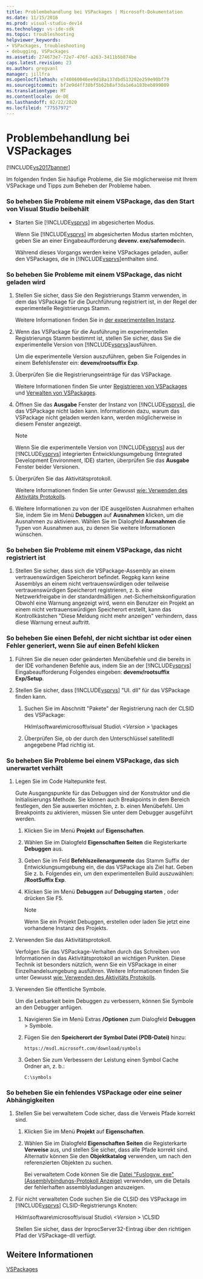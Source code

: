 ```yaml
---
title: Problembehandlung bei VSPackages | Microsoft-Dokumentation
ms.date: 11/15/2016
ms.prod: visual-studio-dev14
ms.technology: vs-ide-sdk
ms.topic: troubleshooting
helpviewer_keywords:
- VSPackages, troubleshooting
- debugging, VSPackages
ms.assetid: 274673e7-72e7-476f-a263-3411b5b874be
caps.latest.revision: 23
ms.author: gregvanl
manager: jillfra
ms.openlocfilehash: e740860046ee9d18a137dbd513202e259e90bf79
ms.sourcegitcommit: bf2e9d4ff38bf5b62b8af3da1e6a183beb899809
ms.translationtype: MT
ms.contentlocale: de-DE
ms.lasthandoff: 02/22/2020
ms.locfileid: "77557972"
---
```

# <a name="troubleshooting-vspackages"></a>Problembehandlung bei VSPackages
[!INCLUDE[vs2017banner](../includes/vs2017banner.md)]

Im folgenden finden Sie häufige Probleme, die Sie möglicherweise mit Ihrem VSPackage und Tipps zum Beheben der Probleme haben.  
  
### <a name="to-troubleshoot-a-vspackage-that-keeps-visual-studio-from-starting"></a>So beheben Sie Probleme mit einem VSPackage, das den Start von Visual Studio beibehält  
  
- Starten Sie [!INCLUDE[vsprvs](../includes/vsprvs-md.md)] im abgesicherten Modus.  
  
     Wenn Sie [!INCLUDE[vsprvs](../includes/vsprvs-md.md)] im abgesicherten Modus starten möchten, geben Sie an einer Eingabeaufforderung **devenv. exe/safemode**ein.  
  
     Während dieses Vorgangs werden keine VSPackages geladen, außer den VSPackages, die in [!INCLUDE[vsprvs](../includes/vsprvs-md.md)]enthalten sind.  
  
### <a name="to-troubleshoot-a-vspackage-that-does-not-load"></a>So beheben Sie Probleme mit einem VSPackage, das nicht geladen wird  
  
1. Stellen Sie sicher, dass Sie den Registrierungs Stamm verwenden, in dem das VSPackage für die Durchführung registriert ist, in der Regel der experimentelle Registrierungs Stamm.  
  
     Weitere Informationen finden Sie in [der experimentellen Instanz](../extensibility/the-experimental-instance.md).  
  
2. Wenn das VSPackage für die Ausführung im experimentellen Registrierungs Stamm bestimmt ist, stellen Sie sicher, dass Sie die experimentelle Version von [!INCLUDE[vsprvs](../includes/vsprvs-md.md)]ausführen.  
  
     Um die experimentelle Version auszuführen, geben Sie Folgendes in einem Befehlsfenster ein: **devenv/rootsuffix Exp**.  
  
3. Überprüfen Sie die Registrierungseinträge für das VSPackage.  
  
     Weitere Informationen finden Sie unter [Registrieren von VSPackages](internals/registering-vspackages.md) und [Verwalten von VSPackages](../extensibility/managing-vspackages.md).  
  
4. Öffnen Sie das **Ausgabe** Fenster der Instanz von [!INCLUDE[vsprvs](../includes/vsprvs-md.md)], die das VSPackage nicht laden kann. Informationen dazu, warum das VSPackage nicht geladen werden kann, werden möglicherweise in diesem Fenster angezeigt.  
  
    > [!NOTE]
    > Wenn Sie die experimentelle Version von [!INCLUDE[vsprvs](../includes/vsprvs-md.md)] aus der [!INCLUDE[vsprvs](../includes/vsprvs-md.md)] integrierten Entwicklungsumgebung (Integrated Development Environment, IDE) starten, überprüfen Sie das **Ausgabe** Fenster beider Versionen.  
  
5. Überprüfen Sie das Aktivitätsprotokoll.  
  
     Weitere Informationen finden Sie unter Gewusst [wie: Verwenden des Aktivitäts Protokolls](../extensibility/how-to-use-the-activity-log.md).  
  
6. Weitere Informationen zu von der IDE ausgelösten Ausnahmen erhalten Sie, indem Sie im Menü **Debuggen** auf **Ausnahmen** klicken, um die Ausnahmen zu aktivieren. Wählen Sie im Dialogfeld **Ausnahmen** die Typen von Ausnahmen aus, zu denen Sie weitere Informationen wünschen.  
  
### <a name="to-troubleshoot-a-vspackage-that-does-not-register"></a>So beheben Sie Probleme mit einem VSPackage, das nicht registriert ist  
  
1. Stellen Sie sicher, dass sich die VSPackage-Assembly an einem vertrauenswürdigen Speicherort befindet. Regpkg kann keine Assemblys an einem nicht vertrauenswürdigen oder teilweise vertrauenswürdigen Speicherort registrieren, z. b. eine Netzwerkfreigabe in der standardmäßigen .net-Sicherheitskonfiguration Obwohl eine Warnung angezeigt wird, wenn ein Benutzer ein Projekt an einem nicht vertrauenswürdigen Speicherort erstellt, kann das Kontrollkästchen "Diese Meldung nicht mehr anzeigen" verhindern, dass diese Warnung erneut auftritt.  
  
### <a name="to-troubleshoot-a-command-that-is-not-visible-or-that-generates-an-error-when-you-click-a-command"></a>So beheben Sie einen Befehl, der nicht sichtbar ist oder einen Fehler generiert, wenn Sie auf einen Befehl klicken  
  
1. Führen Sie die neuen oder geänderten Menübefehle und die bereits in der IDE vorhandenen Befehle aus, indem Sie an der [!INCLUDE[vsprvs](../includes/vsprvs-md.md)] Eingabeaufforderung Folgendes eingeben: **devenv/rootsuffix Exp/Setup**.  
  
2. Stellen Sie sicher, dass [!INCLUDE[vsprvs](../includes/vsprvs-md.md)] "UI. dll" für das VSPackage finden kann.  
  
    1. Suchen Sie im Abschnitt "Pakete" der Registrierung nach der CLSID des VSPackage:  
  
         Hklm\software\microsoft\visual Studio\\ *\<Version >* \packages  
  
    2. Überprüfen Sie, ob der durch den Unterschlüssel satellitedll angegebene Pfad richtig ist.  
  
### <a name="to-troubleshoot-a-vspackage-that-behaves-unexpectedly"></a>So beheben Sie Probleme bei einem VSPackage, das sich unerwartet verhält  
  
1. Legen Sie im Code Haltepunkte fest.  
  
     Gute Ausgangspunkte für das Debuggen sind der Konstruktor und die Initialisierungs Methode. Sie können auch Breakpoints in dem Bereich festlegen, den Sie auswerten möchten, z. b. einen Menübefehl. Um Breakpoints zu aktivieren, müssen Sie unter dem Debugger ausgeführt werden.  
  
    1. Klicken Sie im Menü **Projekt** auf **Eigenschaften**.  
  
    2. Wählen Sie im Dialogfeld **Eigenschaften Seiten** die Registerkarte **Debuggen** aus.  
  
    3. Geben Sie im Feld **Befehlszeilenargumente** das Stamm Suffix der Entwicklungsumgebung ein, die das VSPackage als Ziel hat. Geben Sie z. b. Folgendes ein, um den experimentellen Build auszuwählen: **/RootSuffix Exp**.  
  
    4. Klicken Sie im Menü **Debuggen** auf **Debugging starten** , oder drücken Sie F5.  
  
        > [!NOTE]
        > Wenn Sie ein Projekt Debuggen, erstellen oder laden Sie jetzt eine vorhandene Instanz des Projekts.  
  
2. Verwenden Sie das Aktivitätsprotokoll.  
  
     Verfolgen Sie das VSPackage-Verhalten durch das Schreiben von Informationen in das Aktivitätsprotokoll an wichtigen Punkten. Diese Technik ist besonders nützlich, wenn Sie ein VSPackage in einer Einzelhandelsumgebung ausführen. Weitere Informationen finden Sie unter Gewusst [wie: Verwenden des Aktivitäts Protokolls](../extensibility/how-to-use-the-activity-log.md).  
  
3. Verwenden Sie öffentliche Symbole.  
  
     Um die Lesbarkeit beim Debuggen zu verbessern, können Sie Symbole an den Debugger anfügen.  
  
    1. Navigieren Sie im Menü Extras **/Optionen** zum Dialogfeld **Debuggen** > Symbole.  
  
    2. Fügen Sie den **Speicherort der Symbol Datei (PDB-Datei)** hinzu:  
  
       `https://msdl.microsoft.com/download/symbols`  
  
    3. Geben Sie zum Verbessern der Leistung einen Symbol Cache Ordner an, z. b.:  

       `C:\symbols`  
  
### <a name="to-troubleshoot-a-missing-vspackage-or-one-of-its-dependencies"></a>So beheben Sie ein fehlendes VSPackage oder eine seiner Abhängigkeiten  
  
1. Stellen Sie bei verwaltetem Code sicher, dass die Verweis Pfade korrekt sind.  
  
   1. Klicken Sie im Menü **Projekt** auf **Eigenschaften**.  
  
   2. Wählen Sie im Dialogfeld **Eigenschaften Seiten** die Registerkarte **Verweise** aus, und stellen Sie sicher, dass alle Pfade korrekt sind. Alternativ können Sie den **Objektkatalog** verwenden, um nach den referenzierten Objekten zu suchen.  
  
        Bei verwaltetem Code können Sie die [Datei "Fuslogvw. exe" (Assemblybindungs-Protokoll Anzeige)](/dotnet/framework/tools/fuslogvw-exe-assembly-binding-log-viewer) verwenden, um die Details der fehlerhaften assemblyladungen anzuzeigen.  
  
2. Für nicht verwalteten Code suchen Sie die CLSID des VSPackage im [!INCLUDE[vsprvs](../includes/vsprvs-md.md)] CLSID-Registrierungs Knoten:  
  
    Hklm\software\microsoft\visual Studio\\ *\<Version >* \CLSID  
  
   Stellen Sie sicher, dass der InprocServer32-Eintrag über den richtigen Pfad der VSPackage-dll verfügt.  
  
## <a name="see-also"></a>Weitere Informationen  
 [VSPackages](../extensibility/internals/vspackages.md)
